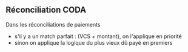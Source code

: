## Réconciliation CODA

Dans les réconciliations de paiements

* s'il y a un match parfait : (VCS + montant), on l'applique en priorité
* sinon on applique la logique du plus vieux dû payé en premiers
